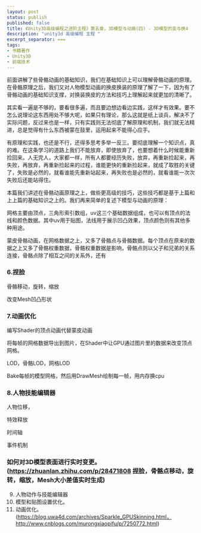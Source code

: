 ```yaml
---
layout: post
status: publish
published: false
title: 《Unity3D高级编程之进阶主程》第五章，3D模型与动画(四) - 3D模型的变与换4
description: "unity3d 高级编程 主程 "
excerpt_separator: ===
tags:
- 书籍著作
- Unity3D
- 前端技术
---
```


前面讲解了些骨骼动画的基础知识，我们在基础知识上可以理解骨骼动画的原理。在骨骼原理之后，我们又对人物模型动画的换皮换装的原理了解了一下，因为有了骨骼动画的基础知识支撑，对换装换皮的方法和技巧上理解起来就更加的清晰了。

其实看一遍是不够的，要看很多遍，而且要边想边看边实践，这样才有效果。要不怎么说理论这东西用处不够大呢，如果只有理论，那么这就是纸上谈兵，解决不了实际问题，反过来也是一样，只有实践则无法彻底了解原理和机制，我们就无法精进，总是觉得有什么东西被蒙在鼓里，运用起来不能得心应手。

有原理和实践，也还是不行，还得多思考多举一反三。要彻底理解一个知识点，真的难。在这条学习的道路上我们不能放弃，即使放弃了，也要想着什么时候能重新捡回来。人无完人，大家都一样，所有人都要经历失败，放弃，再重新捡起来，再失败，再放弃，再重新捡起来的过程，谁能更快的重新捡起来，就成了取胜的关键了，失败是必然的，就看谁能先重新站起来，再失败也是必然的，就看谁能一次次失败后还能站得住。

本篇我们讲述在骨骼动画原理之上，做些更高级的技巧，这些技巧都是基于上篇和上上篇的基础知识之上的。我们再来简单的复述下模型与动画的原理：

网格主要由顶点，三角形索引数组，uv这三个基础数据组成，也可以有顶点的法线和颜色数据。其中uv用于贴图，法线用于展示凹凸效果，顶点颜色则有其他多种用途。

蒙皮骨骼动画，在网格数据之上，又多了骨骼点与骨骼数据。每个顶点在原来的数据之上又多了骨骼权重数据，骨骼权重数据是影响，骨骼点则以父子和兄弟的关系连接，骨骼点除了相互之间的关系外，还有

### 6.捏脸

骨骼移动，旋转，缩放

改变Mesh凹凸形状


### 7.动画优化

编写Shader的顶点动画代替蒙皮动画

将每帧的网格数据导出到图片，在Shader中让GPU通过图片里的数据来改变顶点网格。

LOD，骨骼LOD，网格LOD

Bake每帧的模型网格，然后用DrawMesh绘制每一帧，用内存换cpu


### 8.人物技能编辑器

人物位移，

特效释放

时间轴

事件机制


### 如何对3D模型表面进行实时变更。(https://zhuanlan.zhihu.com/p/28471808 捏脸，骨骼点移动，旋转，缩放，Mesh大小差值实时生成)


9.	人物动作与技能编辑器
11.	模型和贴图设置优化。
12.	动画优化。(https://blog.uwa4d.com/archives/Sparkle_GPUSkinning.html，http://www.cnblogs.com/murongxiaopifu/p/7250772.html)

